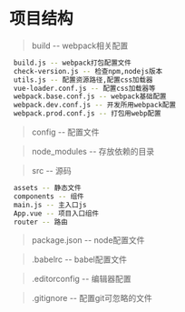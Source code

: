 # 项目结构

>build -- webpack相关配置
```bash
 build.js -- webpack打包配置文件
 check-version.js -- 检查npm,nodejs版本
 utils.js -- 配置资源路径,配置css加载器
 vue-loader.conf.js -- 配置css加载器等
 webpack.base.conf.js -- webpack基础配置
 webpack.dev.conf.js -- 开发所用webpack配置
 webpack.prod.conf.js -- 打包用webp配置
```

>config -- 配置文件

>node_modules -- 存放依赖的目录

>src -- 源码
```bash
 assets -- 静态文件
 components -- 组件
 main.js -- 主入口js
 App.vue -- 项目入口组件
 router -- 路由
```

>package.json -- node配置文件

>.babelrc -- babel配置文件

>.editorconfig -- 编辑器配置

>.gitignore -- 配置git可忽略的文件
